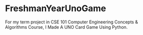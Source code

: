 # FreshmanYearUnoGame
For my term project in CSE 101 Computer Engineering Concepts & Algorithms Course, I Made A UNO Card Game Using Python.
